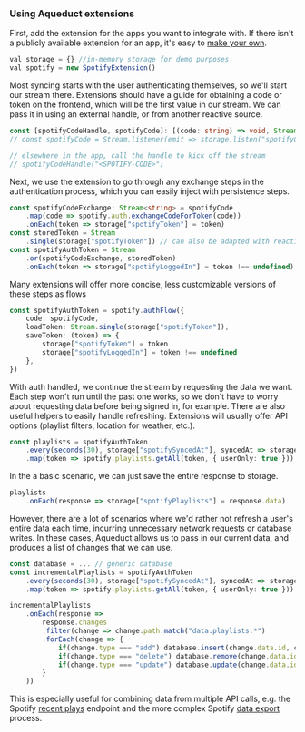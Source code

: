 ### Using Aqueduct extensions
First, add the extension for the apps you want to integrate with. If there isn't a publicly available extension for an app, it's easy to [make your own](). 
```typescript
val storage = {} //in-memory storage for demo purposes
val spotify = new SpotifyExtension()
```

Most syncing starts with the user authenticating themselves, so we'll start our stream there. Extensions should have a guide for obtaining a code or token on the frontend, which will be the first value in our stream. We can pass it in using an external handle, or from another reactive source. 
```typescript
const [spotifyCodeHandle, spotifyCode]: [(code: string) => void, Stream<string>] = Stream.handle<string>()
// const spotifyCode = Stream.listener(emit => storage.listen("spotifyCode", emit)) // even easier with reactive storage solutions

// elsewhere in the app, call the handle to kick off the stream
// spotifyCodeHandle("<SPOTIFY-CODE>")
``` 
Next, we use the extension to go through any exchange steps in the authentication process, which you can easily inject with persistence steps.
```typescript
const spotifyCodeExchange: Stream<string> = spotifyCode
    .map(code => spotify.auth.exchangeCodeForToken(code))
    .onEach(token => storage["spotifyToken"] = token)
const storedToken = Stream
    .single(storage["spotifyToken"]) // can also be adapted with reactive storage
const spotifyAuthToken = Stream
    .or(spotifyCodeExchange, storedToken) 
    .onEach(token => storage["spotifyLoggedIn"] = token !== undefined)
```
Many extensions will offer more concise, less customizable versions of these steps as flows
```typescript
const spotifyAuthToken = spotify.authFlow({
    code: spotifyCode,
    loadToken: Stream.single(storage["spotifyToken"]),
    saveToken: (token) => {
        storage["spotifyToken"] = token
        storage["spotifyLoggedIn"] = token !== undefined
    },
})
```

With auth handled, we continue the stream by requesting the data we want. Each step won't run until the past one works, so we don't have to worry about requesting data before being signed in, for example. There are also useful helpers to easily handle refreshing. Extensions will usually offer API options (playlist filters, location for weather, etc.).
```typescript
const playlists = spotifyAuthToken
    .every(seconds(30), storage["spotifySyncedAt"], syncedAt => storage["spotifySyncedAt"] = syncedAt)
    .map(token => spotify.playlists.getAll(token, { userOnly: true }))
```

In the a basic scenario, we can just save the entire response to storage.
```typescript
playlists
    .onEach(response => storage["spotifyPlaylists"] = response.data)
```
However, there are a lot of scenarios where we'd rather not refresh a user's entire data each time, incurring unnecessary network requests or database writes. In these cases, Aqueduct allows us to pass in our current data, and produces a list of changes that we can use.
```typescript
const database = ... // generic database
const incrementalPlaylists = spotifyAuthToken
    .every(seconds(30), storage["spotifySyncedAt"], syncedAt => storage["spotifySyncedAt"] = syncedAt)
    .map(token => spotify.playlists.getAll(token, { userOnly: true }))

incrementalPlaylists
    .onEach(response => 
        response.changes
        .filter(change => change.path.match("data.playlists.*")
        .forEach(change => {
            if(change.type === "add") database.insert(change.data.id, change.data)
            if(change.type === "delete") database.remove(change.data.id)
            if(change.type === "update") database.update(change.data.id, change.data)
        }
    ))
```
This is especially useful for combining data from multiple API calls, e.g. the Spotify [recent plays]() endpoint and the more complex Spotify [data export]() process.